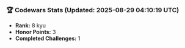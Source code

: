 ### 🏆 Codewars Stats (Updated: 2025-08-29 04:10:19 UTC)

- **Rank:** 8 kyu
- **Honor Points:** 3
- **Completed Challenges:** 1
